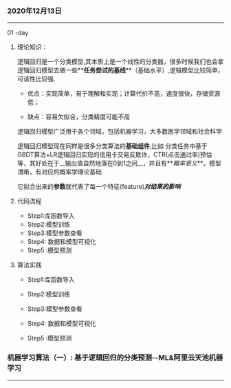 ###  2020年12月13日

-----------------------------------------------------------------



01 -day 



1. 理论知识： 

	逻辑回归是一个分类模型,其本质上是一个线性的分类器，很多时候我们也会拿逻辑回归模型去做一些**__任务尝试的基线__**（基础水平）,逻辑模型比较简单，可读性比较强.

    - 优点：实现简单，易于理解和实现；计算代价不高，速度很快，存储资源低；
   
    - 缺点：容易欠拟合，分类精度可能不高
   
      
   
   逻辑回归模型广泛用于各个领域，包括机器学习，大多数医学领域和社会科学
   
   逻辑回归模型现在同样是很多分类算法的**基础组件**,比如 分类任务中基于GBDT算法+LR逻辑回归实现的信用卡交易反欺诈，CTR(点击通过率)预估等，其好处在于__输出值自然地落在0到1之间__，并且有**_概率意义_**。模型清晰，有对应的概率学理论基础
   
   它拟合出来的**参数**就代表了每一个特征(feature)**_对结果的影响_**
   
   
   
2.  代码流程

    - Step1:库函数导入   
    - Step2:模型训练
    - Step3:模型参数查看
    - Step4: 数据和模型可视化
    - Step5 :模型预测

 3. 算法实践

    - Step1:库函数导入   
    
     
      
    
    - Step2:模型训练
    
    - Step3:模型参数查看
    
    - Step4: 数据和模型可视化
    
    - Step5 :模型预测



 ###  机器学习算法（一）: 基于逻辑回归的分类预测--ML&阿里云天池机器学习
-----------------------------------------------------------------